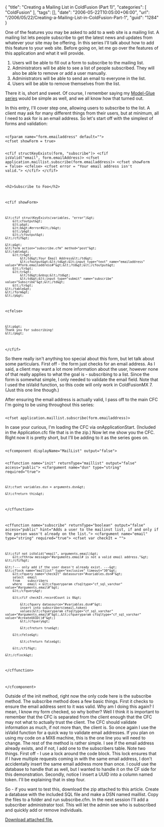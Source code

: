 {
	"title": "Creating a Mailing List in ColdFusion (Part 1)",
	"categories": [
		"ColdFusion"
	],
	"tags": [],
	"date": "2006-05-22T10:05:00+06:00",
	"url": "/2006/05/22/Creating-a-Mailing-List-in-ColdFusion-Part-1",
	"guid": "1284"
}

One of the features you may be asked to add to a web site is a mailing list. A mailing list lets people subscribe to get the latest news and updates from whatever your site may be offering. In this series I'll talk about how to add this feature to your web site. Before going on, let me go over the features of this application and what it will provide.

<ol>
<li>Users will be able to fill out a form to subscribe to the mailing list.
<li>Administrators will be able to see a list of people subscribed. They will also be able to remove or add a user manually.
<li>Administrators will be able to send an email to everyone in the list.
<li>Users will be able to remove themselves from the list.
</ol>

There it is, short and sweet. Of course, I remember saying my <a href="http://ray.camdenfamily.com/index.cfm/2006/4/9/Building-your-first-ModelGlue-application--The-Final-Battle">Model-Glue series</a> would be simple as well, and we all know how that turned out.
<!--more-->
In this entry, I'll cover step one, allowing users to subscribe to the list. A client may ask for many different things from their users, but at minimum, all I need to ask for is an email address. So let's start off with the simplest of forms and validation:

<code>
&lt;cfparam name="form.emailaddress" default=""&gt;
&lt;cfset showForm = true&gt;

&lt;cfif structKeyExists(form, "subscribe")&gt;
	&lt;cfif isValid("email", form.emailAddress)&gt;
		&lt;cfset application.maillist.subscribe(form.emailaddress)&gt;
		&lt;cfset showForm = false&gt;
	&lt;cfelse&gt;
		&lt;cfset error = "Your email address isn't valid."&gt;
	&lt;/cfif&gt;
&lt;/cfif&gt;

&lt;h2&gt;Subscribe to Foo&lt;/h2&gt;

&lt;cfif showForm&gt;

	&lt;cfif structKeyExists(variables, "error")&gt;
		&lt;cfoutput&gt;
		&lt;p&gt;
		&lt;b&gt;#error#&lt;/b&gt;
		&lt;/p&gt;
		&lt;/cfoutput&gt;
	&lt;/cfif&gt;
	
	&lt;p&gt;
	&lt;form action="subscribe.cfm" method="post"&gt;
	&lt;table&gt;
		&lt;tr&gt;
			&lt;td&gt;Your Email Address&lt;/td&gt;
			&lt;cfoutput&gt;&lt;td&gt;&lt;input type="text" name="emailaddress" value="#form.emailaddress#"&gt;&lt;/td&gt;&lt;/cfoutput&gt;
		&lt;/tr&gt;
		&lt;tr&gt;
			&lt;td&gt;&nbsp;&lt;/td&gt;
			&lt;td&gt;&lt;input type="submit" name="subscribe" value="Subscribe"&gt;&lt;/td&gt;
		&lt;/tr&gt;
	&lt;/table&gt;
	&lt;/form&gt;
	&lt;/p&gt;
	
&lt;cfelse&gt;

	&lt;p&gt;
	Thank you for subscribing!
	&lt;/p&gt;
	
&lt;/cfif&gt;
</code>

So there really isn't anything too special about this form, but let talk about some particulars. First off - the form just checks for an email address. As I said, a client may want a lot more information about the user, however none of that really applies to what the goal is - subscribing to a list. Since the form is somewhat simple, I only needed to validate the email field. Note that I used the isValid function, so this code will only work in ColdFusionMX 7. (Just this one line though.) 

After ensuring the email address is actually valid, I pass off to the main CFC I'm going to be using throughout this series:

<code>
&lt;cfset application.maillist.subscribe(form.emailaddress)&gt;
</code>

In case your curious, I'm loading the CFC via onApplicationStart. (Included in the Application.cfc file that is in the zip.) Now let me show you the CFC. Right now it is pretty short, but I'll be adding to it as the series goes on.

<code>
&lt;cfcomponent displayName="MailList" output="false"&gt;

&lt;cffunction name="init" returnType="maillist" output="false" access="public"&gt;
	&lt;cfargument name="dsn" type="string" required="true"&gt;
	
	&lt;cfset variables.dsn = arguments.dsn&gt;
	
	&lt;cfreturn this&gt;
&lt;/cffunction&gt;

&lt;cffunction name="subscribe" returnType="boolean" output="false" access="public" 
			hint="Adds a user to the mailinst list, if and only if the person wasn't already on the list."&gt;
	&lt;cfargument name="email" type="string" required="true"&gt;
	&lt;cfset var checkIt = ""&gt;
	
	&lt;cfif not isValid("email", arguments.email)&gt;
		&lt;cfthrow message="#arguments.email# is not a valid email address."&gt;
	&lt;/cfif&gt;
	
	&lt;!--- only add if the user doesn't already exist. ---&gt;
	&lt;cflock name="maillist" type="exclusive" timeout="30"&gt;
		&lt;cfquery name="checkIt" datasource="#variables.dsn#"&gt;
		select	email
		from	subscribers
		where	email = &lt;cfqueryparam cfsqltype="cf_sql_varchar" value="#arguments.email#"&gt;
		&lt;/cfquery&gt;
		
		&lt;cfif checkIt.recordCount is 0&gt;
		
			&lt;cfquery datasource="#variables.dsn#"&gt;
			insert into subscribers(email,token)
			values(&lt;cfqueryparam cfsqltype="cf_sql_varchar" value="#arguments.email#"&gt;,&lt;cfqueryparam cfsqltype="cf_sql_varchar" value="#createUUID()#"&gt;)
			&lt;/cfquery&gt;
			
			&lt;cfreturn true&gt;
			
		&lt;cfelse&gt;
		
			&lt;cfreturn false&gt;
				
		&lt;/cfif&gt;
		
	&lt;/cflock&gt;
	
&lt;/cffunction&gt;

&lt;/cfcomponent&gt;
</code>

Outside of the init method, right now the only code here is the subscribe method. The subscribe method does a few basic things. First it checks to ensure the email address sent to it was valid. Why am I doing this again? I mean, I know my form checked, so why bother? Well I think it is important to remember that the CFC is separated from the client enough that the CFC may not what to actually trust the client. The CFC should validate information as much, if not more than, the client is. So once again I use the isValid function for a quick way to validate email addresses. If you plan on using my code on a MX6 machine, this is the one line you will need to change. The rest of the method is rather simple. I see if the email address already exists, and if not, I add one to the subscribers table. Note two things. First off - I use a lock around the code block. This lock ensures that if I have multiple requests coming in with the same email address, I don't accidentally insert the same email address more than once. I could use the database to handle that as well, but I wanted to handle it on the CF side for this demonstration. Secondly, notice I insert a UUID into a column named token. I'll be explaining that in step four.

So - if you want to test this, download the zip attached to this article. Create a database with the included SQL file and make a DSN named maillist. Copy the files to a folder and run subscribe.cfm. In the next session I'll add a subscriber administrator tool. This will let the admin see who is subscribed and quickly add or remove individuals.<p><a href='enclosures/D%3A%5Cwebsites%5Ccamdenfamily%5Csource%5Cmorpheus%5Cblog%5Cenclosures%2Fmailinglist%2Ezip'>Download attached file.</a></p>